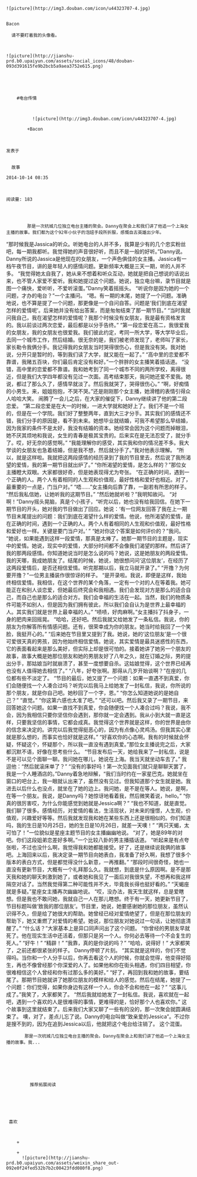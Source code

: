 
    
  
    ![picture](http://img3.douban.com/icon/u44323707-4.jpg)
    

    Bacon
  
      请不要盯着我的头像看。

  
  
    ![picture](http://jianshu-prd.b0.upaiyun.com/assets/social_icons/48/douban-093d391615fe9b2bcb5a9aea3752e615.png)
  


    
      
        #电台传情
        
          
            
              ![picture](http://img3.douban.com/icon/u44323707-4.jpg)
            
            +Bacon
        
        
    
    发表于 

    
      故事

    2014-10-14 08:35

    

    阅读量: 183
  


        
            那是一次杭城几位独立电台主播的聚会。Danny在聚会上和我们讲了他追一个上海女主播的故事。我们都为这个92年小伙子的泡妞手段所折服，感慨自古英雄出少年。

  “那时候我是Jassica的听众。听她电台的人并不多，我算是少有的几个忠实粉丝吧，每一期我都听。我觉得她的声音很好听，而且不是一般的好听。”Danny说。
  Danny所说的Jassica是他现在的女朋友，一个声色俱佳的女主播。Jassica有一档午夜节目，讲的是年轻人的感情问题。更新频率大概是三天一期，听的人并不多。
  “我觉得她太自我了，她从来不想着和听众互动，她就是把自己想说的话说出来，也不管人家爱不爱听。我和她提过这个问题。她说，独立电台嘛，录节目就是图一个痛快，爱听听，不爱听滚蛋。”Danny笑着摇摇头。
  “听说你是因为她的一个问题，才办的电台？”一个主播问。
  “嗯。有一期的末尾，她提了一个问题。准确地说，也不算是提了一个问题，那更像是一个自问自答。问题是‘我们到底在渴望怎样的爱情呢’。后来她并没有给出答案，而是匆匆结束了那一期节目。”
  “当时我就问我自己，我在渴望怎样的爱情呢？我那个时候没有女朋友，我是最有资格发言的。我以前谈过两次恋爱，最后都是以分手告终。”
  “第一段恋爱在高二，我很爱我的女朋友，我的女朋友也很爱我。我们彼此约定，考同一所大学，等大学毕业后，去同一个城市工作，然后结婚。很无奈的是，我们被老师发现了，老师叫了家长，家长勒令我俩分手。我记得我的女朋友当时哭得很伤心，但是我没有哭。我对她说，分开只是暂时的，等到我们读了大学，就又能在一起了。”
  “高中里的恋爱都不靠谱，我赌五百块，你们最后肯定没有和好。”一个胖胖的女主播笑着插话道。
  “没错，高中里的恋爱都不靠谱。我和她考到了同一个城市不同的两所学校，离得很近，但是我们大学四年都没有见过一次面。高考结束那天，我问她还爱不爱我。她说，都过了那么久了，感情早就淡了。然后我就哭了，哭得很伤心。”
  “啊，好痴情的小男生。来，姐姐抱抱，不哭不哭。”还是刚刚那个女主播，她滑稽的表情引得众人哈哈大笑。
  闹腾了一会儿之后，在大家的催促下，Danny继续讲了他的第二段恋爱。
  “第二段恋爱是在大一的时候，一进大学就和她好上了。我们不是一个班的，但是在一个学院。我们好了整整两年，直到大三才分手。其实我们的感情还不错，我们分手的原因是，看不到未来。她想毕业就结婚，可我不希望那么早结婚，因为我家的条件不是太好，我没有结婚的资本。她经常会因为这个问题而掉眼泪，她不厌其烦地和我说，女生的青春是极其宝贵的。后来实在是无法忍受了，就分手了。哎，好无奈的感觉啊。”
  “我能理解你的感受，其实我和你的情况差不多。我大学谈的女朋友也急着结婚，但是我不想，然后就分手了。”我对他表示理解。
  “所以，就是这样啦。我就把这两段感情的经历录到了我的节目里去，然后说了我所渴望的爱情，我的第一期节目就出炉了。”
  “你所渴望的爱情，是怎么样的？”那位女主播瞪大双眼。大家都很好奇，但是她表现得尤为夸张。
  “在正确的时间，遇到一个正确的人。两个人有着相同的人生观和价值观，最好性格和爱好也相近。对了，最重要的一点是，门当户对。”
  “唔……”女主播向后靠了靠，一副若有所思的样子。
  “然后我私信她，让她听我的这期节目。”
  “然后她就听啦？”我明知故问。
  “对啊！”Danny摇头晃脑，真是个小孩子，“听完以后，她也没有给我回信。在她下一期节目的开头，她对我的节目做出了回应。她说：‘有一位网友回答了我在上一期节目末尾提出的问题：我们到底在渴望什么样的爱情。他说，他所渴望的爱情，是在正确的时间，遇到一个正确的人。两个人有着相同的人生观和价值观，最好性格和爱好也一样。关键是要门当户对。’ ”
  “她对你这个答案是如何评价的？”我问。
  “她说，如果能遇到这样一段爱情，那真是太棒了。她那一期节目的主题是，现实中的爱情。她说，现实中的爱情，大部分时间都不会像我们渴望的那样。然后讲了我的那两段感情。你知道她说当时是怎么说的吗？她说，这是她朋友的两段爱情。我的天哪，我成她朋友了。结尾的时候，她说，她很想问问‘这位朋友’，在经历了这两段爱情后，是否还相信爱情。听完那期以后，我立马就开录了。”
  “开撸？为何要开撸？”一位男主播装作很惊讶的样子。
  “是开录啦。我说，即便是这样，我始终相信爱情。我相信，在这个世界的某个角落，一定有一个对的人在等着我。她可能正在和别人谈恋爱，但她最后终究会和我相遇。我们会发现对方是那么的适合自己，而自己也是那么的适合对方。我们会幸福的生活在一起。当然，我们的物质条件可能不如别人，但是因为我们拥有彼此，所以我们会自认为是世界上最幸福的人。其实我们就是世界上最幸福的人。”
  “啧啧，好肉麻啊。”女主播抖了抖身子，一身的肥肉来回摇晃。
  “哈哈，还好吧。然后我就又给她发了一条私信。我说，你的朋友为你解答所有情感问题。还有，很荣幸成为你的朋友。她当时给我回了一个笑脸，我挺开心的。”
  “后来她在节目里又提到了我。她说，她的‘这位朋友’是一个很可爱很天真的男孩，因为他始终相信爱情。她说，其实爱情是最具迷惑性的东西，它的表面看起来是那么美好，但实际上却是很可怕的。接着她讲了她另一个朋友的故事，故事大概是她那位朋友和她的男朋友好了八年之久，就在订婚之际，男的提出分手，那姑娘当时就崩溃了，甚至一度想要自杀。这姑娘觉得，这个世界已经再也没有人值得她去相信了。”
  “八年，好夸张啊。那得从几岁开始谈啊？”在座的几位都有些不淡定了。
  “节目的最后，她又提了一个问题：如果一直遇不到真爱，你们会随便找一个人凑合过吗？听完以后我马上给她发了一封私信，我说，你所说的那个朋友，就是你自己吧。她秒回了一个字，恩。”
  “你怎么知道她说的是她自己？”
  “直觉。”
  “你这第六感也太准了吧。”
  “还可以吧。然后我又录了一期节目，来回答她这个问题。如果一直找不到真爱，你会随便找一个人凑合过吗？我说，我不会，因为我相信只要你坚信你会遇到，那你就一定会遇到。我从小到大就一直是这样，只要我坚信的事情，它都会成真。我觉得这个世界就是这样，你的世界是由你的信念来决定的。讲完以后我觉得挺恶心的，因为有点像心灵鸡汤。但我其实心里就是那么想的，而事实也恰好就是这样。”
  “好喜欢你的心态啊。我有的时候就会怀疑，怀疑这个，怀疑那个，所以我一直没有遇到真爱。”那位女主播说完之后，大家都沉默不语，好像在思考些什么。
  “节目发布后一天，她给我来了一封私信，说是不是可以见个面聊一聊。我问她在哪儿，她说在上海。我当天就坐动车去了。”
  我逗他：“然后就滚床单了？”
  “没有的事好吗！第一次见面我们就只是聊聊天罢了，我是一个人睡酒店的。”Danny着急地辩解，“我们当时约在一家星巴克。她就坐在窗口的吧台上，我一眼就认出来了，虽然没有见过。但我知道那个女生就是她。我进去以后什么也没点，就坐在了她的边上。我问她，是不是在等人。她说，是啊，在等一个朋友。我说，是Danny吗？她惊讶地看着我，然后微笑着说，hello。”
  “你真的很厉害哎，为什么你能感觉到她就是Jessica啊？”
  “我也不知道，就是直觉。我们聊了很多。感情经历，对爱情的看法，生活现状，对未来的憧憬，人生观，价值观，兴趣爱好等等。然后我就发现我和她在某些东西上还是很相似的。你们知道吗，我的生日是10月25日，她的生日是10月26日，就差一天噢！”
  “两只天蝎，太可怕了！”一位貌似是星座主题节目的女主播幽幽地说。
  “对了，她是89年的对吧。你们这段姐弟恋差好多啊。”一个比较八卦的男主播插话道。
  “听起来是有点夸张啦，不过也没什么啊，我觉得我和她都能接受。好了，还是继续说我俩的故事吧。上海回来以后，我决定录一期节目向她表白，我准备了好久啊，我想了很多个版本的表白方式，但是都觉得没什么新意，一再推翻。”
  “那段时间很奇怪，她也一直没有更新节目，大概有一个礼拜那么久。我就想，到底是什么原因啊。是不是那天我和她的聊天刺激到她了，或者她和我见了一面后对我很失望，不想再和我这样隔空对话了。当然我觉得第二种可能性并不大，毕竟我长得也挺好看的。”
  “天蝎座就是多疑。”星座女主播再次幽幽地说。
  “哎，没办法，我天生就这样，总是爱瞎想。但是我也不敢问她，我就自己一人在那儿瞎想。终于有一天，她更新节目了，节目标题叫做‘致我的那位朋友’。节目里，她说，她要感谢她的那位朋友，虽然认识得不久，但是给了她很大的帮助。她曾经已经对爱情绝望了，但是在那位朋友的帮助下，她又重燃了对爱情的希望。她说，那位朋友对她说过一句话，让她彻底清醒了。”
  “什么话？”大家基本上是异口同声问出了这个问题。
  “你曾经的男朋友早就死了。他在现实生活中还活着，但那只是另一个人。你何必去等待一个不会复生的死人。”
  “好牛！” “精辟！” ”我靠，真的是你说的吗？” “哈哈，说得好！” 大家都笑了，之前还都很紧张的样子。
  Danny停顿了片刻。
  “其实就是这样的，你们不觉得吗。当你和一个人分手以后，你再去看这个人的时候，你就会觉得，他变得好陌生，再也不像曾经那个你深爱的人了。如果他和你在街头相遇，你们四目相望，你很难相信这个人曾经和你有过那么多的美好。”
  “好了，再回到我和她的故事，要结尾了。那期节目她就讲了她那位朋友的模样和给人的感觉。然后在结尾，她提了一个问题：你们觉得，如果你身边有这样一个人，你会不会和他在一起？”
  “这事儿成了。”我笑了，大家都笑了。
  “然后我就给她发了一封私信。我说，喜欢就在一起吧，遇到一个喜欢的人是很难得的事情，更难得的是，恰好那个人也喜欢你。”
  这个故事到这里就结束了。后来我们大家又聊了一些有的没的，那一次聚会就圆满结束了。
  噢，对了，差点儿忘了说。Danny的电台叫做“致亲爱的Jessica”。不过你是搜不到的，因为在追到Jessica以后，他就把这个电台给注销了。
  这个混蛋。

        
           那是一次杭城几位独立电台主播的聚会。Danny在聚会上和我们讲了他追一个上海女主播的故事。我...
      
    
    
      
      
      
          
             推荐拓展阅读
        
      
    
    
      
          
     喜欢

      
      
        +
                  
        +
          ![picture](http://jianshu-prd.b0.upaiyun.com/assets/weixin_share_out-092e0f24fed532b7b2c00423fdd080f8.png)
        
      
    
  


